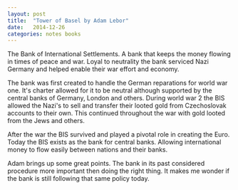 ```yaml
---
layout: post
title:  "Tower of Basel by Adam Lebor"
date:   2014-12-26
categories: notes books
---
```


The Bank of International Settlements. A bank that keeps the money flowing in times of peace and war. Loyal to neutrality the bank serviced Nazi Germany and helped enable their war effort and economy.


The bank was first created to handle the German reparations for world war one. It's charter allowed for it to be neutral although supported by the central banks of Germany, London and others.  During world war 2 the BIS allowed the Nazi's to sell and transfer their looted gold from Czechoslovak accounts to their own.  This continued throughout the war with gold looted from the Jews and others.

After the war the BIS survived and played a pivotal role in creating the Euro.  Today the BIS exists as the bank for central banks. Allowing international money to flow easily between nations and their banks.

Adam brings up some great points.  The bank in its past considered procedure more important then doing the right thing. It makes me wonder if the bank is still following that same policy today.